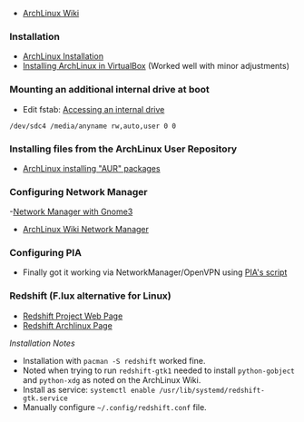 - [ArchLinux Wiki](https://wiki.archlinux.org/)

### Installation
- [ArchLinux Installation](https://wiki.archlinux.org/index.php/Installation_guide)
- [Installing ArchLinux in VirtualBox](https://uvesway.wordpress.com/2015/03/11/how-to-install-arch-linux-on-a-vm-virtualbox/) (Worked well with minor adjustments)

### Mounting an additional internal drive at boot
- Edit fstab: [Accessing an internal drive](http://www.linuxquestions.org/questions/linux-newbie-8/arch-linux-how-to-get-access-to-my-internal-hard-drive-can%27t-change-permissions-4175592413/)
```
/dev/sdc4 /media/anyname rw,auto,user 0 0
```

### Installing files from the ArchLinux User Repository
- [ArchLinux installing "AUR" packages](https://wiki.archlinux.org/index.php/Help:Reading#Installation_of_packages)

### Configuring Network Manager
-[Network Manager with Gnome3](https://evilshit.wordpress.com/2012/09/15/how-to-make-networkmanager-and-network-manager-applet-work-on-arch-linux-with-gnome3/)
- [ArchLinux Wiki Network Manager](https://wiki.archlinux.org/index.php/NetworkManager)

### Configuring PIA
- Finally got it working via NetworkManager/OpenVPN using [PIA's script](https://www.privateinternetaccess.com/pages/client-support/ubuntu-openvpn)

### Redshift (F.lux alternative for Linux)
- [Redshift Project Web Page](http://jonls.dk/redshift/)
- [Redshift Archlinux Page](https://wiki.archlinux.org/index.php/Redshift)

*Installation Notes*

- Installation with `pacman -S redshift` worked fine.
- Noted when trying to run `redshift-gtk1` needed to install `python-gobject` and `python-xdg` as noted on the ArchLinux Wiki.
- Install as service: `systemctl enable /usr/lib/systemd/redshift-gtk.service`
- Manually configure `~/.config/redshift.conf` file.
